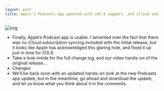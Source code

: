 ```yaml
---
layout: post
title: Apple's Podcasts app updated with iOS 6 support, and iCloud subscription syncing
---
```

![img](http://media.idownloadblog.com/wp-content/uploads/2012/09/Podcasts-iCloud-Sync.png)
* Finally, Apple’s Podcast app is usable. I lamented over the fact that there was no iCloud subscription syncing included with the initial release, but it looks like Apple has acknowledged this glaring hole, and fixed it up just in time for iOS 6.
* Take a look inside for the full change log, and our video hands-on of the original release…
* Changes:
* We’ll be back soon with an updated hands-on look at the new Podcasts app update, but in the meantime, go ahead and download the update, and let us know what you think about it in the comments.


